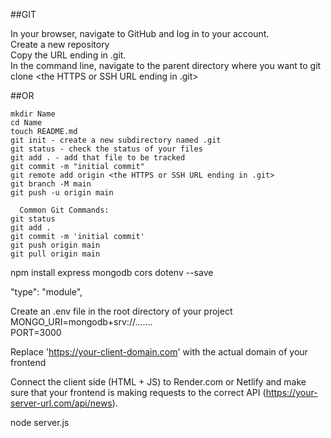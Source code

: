 ##GIT

In your browser, navigate to GitHub and log in to your account.  
Create a new repository  
Copy the URL ending in .git.  
In the command line, navigate to the parent directory where you want to 
git clone <the HTTPS or SSH URL ending in .git>  

##OR
```
mkdir Name  
cd Name  
touch README.md  
git init - create a new subdirectory named .git  
git status - check the status of your files  
git add . - add that file to be tracked  
git commit -m "initial commit"  
git remote add origin <the HTTPS or SSH URL ending in .git>  
git branch -M main  
git push -u origin main  
```
```
  Common Git Commands:  
git status  
git add .  
git commit -m 'initial commit'  
git push origin main  
git pull origin main  
```
   npm install express mongodb cors dotenv --save  

   "type": "module",  

   Create an .env file in the root directory of your project  
   MONGO_URI=mongodb+srv://.......  
   PORT=3000  
 
 Replace 'https://your-client-domain.com' with the actual domain of your frontend  
 
 Connect the client side (HTML + JS) to Render.com or Netlify and make sure that your frontend is making requests to the correct API (https://your-server-url.com/api/news).  

  node server.js  


